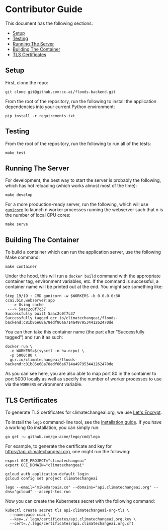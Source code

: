 # Contributor Guide

This document has the following sections:

- [Setup](#setup)
- [Testing](#testing)
- [Running The Server](#running-the-server)
- [Building The Container](#building-the-container)
- [TLS Certificates](#tls-certificates)

## Setup

First, clone the repo:

```
git clone git@github.com:cc-ai/floods-backend.git
```

From the root of the repository, run the following to install the application dependencies into your current Python environment:

```
pip install -r requirements.txt
```

## Testing

From the root of the repository, run the following to run all of the tests:

```
make test
```

## Running The Server

For development, the best way to start the server is probably the following, which has hot reloading (which works almost most of the time):

```
make develop
```

For a more production-ready server, run the following, which will use [`gunicorn`](https://gunicorn.org/) to launch n worker processes running the webserver such that n is the number of local CPU cores:

```
make serve
```

## Building The Container

To build a container which can run the application server, use the following Make command:

```
make container
```

Under the hood, this will run a `docker build` command with the appropriate container tag, environment variables, etc. If the command is successful, a container name will be printed out at the end. You might see something like:

```
Step 19/19 : CMD gunicorn -w $WORKERS -b 0.0.0.0:80 ccai.bin.webserver:app
 ---> Using cache
 ---> 5aac2c0f7c37
Successfully built 5aac2c0f7c37
Successfully tagged gcr.io/climatechangeai/floods-backend:c81b86e68a78edf86a6714a497953441262470de
```

You can then take this container name (the part after "Successfully tagged") and run it as such:

```
docker run \
  -e WORKERS=$(sysctl -n hw.ncpu) \
  -p 5000:80 \
  gcr.io/climatechangeai/floods-backend:c81b86e68a78edf86a6714a497953441262470de
```

As you can see here, you are also able to map port 80 in the container to port 5000 locally as well as specify the number of worker processes to use via the `WORKERS` environment variable.

## TLS Certificates

To generate TLS certificates for climatechangeai.org, we use [Let's Encrypt](https://letsencrypt.org/).

To install the `lego` command-line tool, see the [installation guide](https://go-acme.github.io/lego/installation/). If you have a working Go installation, you can simply run:

```
go get -u github.com/go-acme/lego/cmd/lego
```

For example, to generate the certificate and key for https://api.climatechangeai.org, one might run the following:

```
export GCE_PROJECT="climatechangeai"
export GCE_DOMAIN="climatechangeai"

gcloud auth application-default login
gcloud config set project climatechangeai

lego --email="mike@arpaia.co" --domains="api.climatechangeai.org" --dns="gcloud" --accept-tos run
```


Now you can create the Kubernetes secret with the following command:

```
kubectl create secret tls api-climatechangeai-org-tls \
  --namespace ccai \
  --key=./.lego/certificates/api.climatechangeai.org.key \
  --cert=./.lego/certificates/api.climatechangeai.org.crt
```

